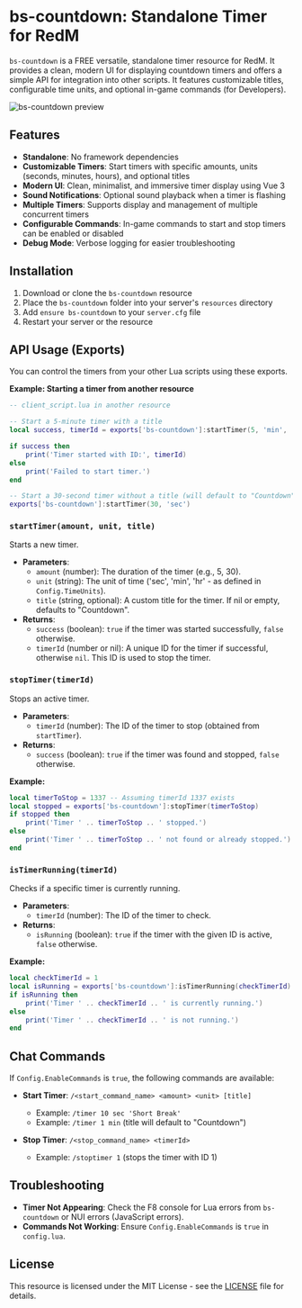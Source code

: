 # bs-countdown: Standalone Timer for RedM

`bs-countdown` is a FREE versatile, standalone timer resource for RedM. It provides a clean, modern UI for displaying countdown timers and offers a simple API for integration into other scripts. It features customizable titles, configurable time units, and optional in-game commands (for Developers).

![bs-countdown preview](https://i.imgur.com/fpoMN1l.jpeg)

## Features

- **Standalone**: No framework dependencies
- **Customizable Timers**: Start timers with specific amounts, units (seconds, minutes, hours), and optional titles
- **Modern UI**: Clean, minimalist, and immersive timer display using Vue 3
- **Sound Notifications**: Optional sound playback when a timer is flashing
- **Multiple Timers**: Supports display and management of multiple concurrent timers
- **Configurable Commands**: In-game commands to start and stop timers can be enabled or disabled
- **Debug Mode**: Verbose logging for easier troubleshooting

## Installation

1.  Download or clone the `bs-countdown` resource
2.  Place the `bs-countdown` folder into your server's `resources` directory
3.  Add `ensure bs-countdown` to your `server.cfg` file
4.  Restart your server or the resource

## API Usage (Exports)

You can control the timers from your other Lua scripts using these exports.

**Example: Starting a timer from another resource**
```lua
-- client_script.lua in another resource

-- Start a 5-minute timer with a title
local success, timerId = exports['bs-countdown']:startTimer(5, 'min', 'My Custom Event')

if success then
    print('Timer started with ID:', timerId)
else
    print('Failed to start timer.')
end

-- Start a 30-second timer without a title (will default to "Countdown")
exports['bs-countdown']:startTimer(30, 'sec')
```

### `startTimer(amount, unit, title)`

Starts a new timer.

-   **Parameters**:
    -   `amount` (number): The duration of the timer (e.g., 5, 30).
    -   `unit` (string): The unit of time ('sec', 'min', 'hr' - as defined in `Config.TimeUnits`).
    -   `title` (string, optional): A custom title for the timer. If nil or empty, defaults to "Countdown".
-   **Returns**:
    -   `success` (boolean): `true` if the timer was started successfully, `false` otherwise.
    -   `timerId` (number or nil): A unique ID for the timer if successful, otherwise `nil`. This ID is used to stop the timer.

### `stopTimer(timerId)`

Stops an active timer.

-   **Parameters**:
    -   `timerId` (number): The ID of the timer to stop (obtained from `startTimer`).
-   **Returns**:
    -   `success` (boolean): `true` if the timer was found and stopped, `false` otherwise.

**Example:**
```lua
local timerToStop = 1337 -- Assuming timerId 1337 exists
local stopped = exports['bs-countdown']:stopTimer(timerToStop)
if stopped then
    print('Timer ' .. timerToStop .. ' stopped.')
else
    print('Timer ' .. timerToStop .. ' not found or already stopped.')
end
```

### `isTimerRunning(timerId)`

Checks if a specific timer is currently running.

-   **Parameters**:
    -   `timerId` (number): The ID of the timer to check.
-   **Returns**:
    -   `isRunning` (boolean): `true` if the timer with the given ID is active, `false` otherwise.

**Example:**
```lua
local checkTimerId = 1
local isRunning = exports['bs-countdown']:isTimerRunning(checkTimerId)
if isRunning then
    print('Timer ' .. checkTimerId .. ' is currently running.')
else
    print('Timer ' .. checkTimerId .. ' is not running.')
end
```

## Chat Commands

If `Config.EnableCommands` is `true`, the following commands are available:

-   **Start Timer**: `/<start_command_name> <amount> <unit> [title]`
    -   Example: `/timer 10 sec 'Short Break'`
    -   Example: `/timer 1 min` (title will default to "Countdown")

-   **Stop Timer**: `/<stop_command_name> <timerId>`
    -   Example: `/stoptimer 1` (stops the timer with ID 1)

## Troubleshooting

-   **Timer Not Appearing**: Check the F8 console for Lua errors from `bs-countdown` or NUI errors (JavaScript errors).
-   **Commands Not Working**: Ensure `Config.EnableCommands` is `true` in `config.lua`.

## License

This resource is licensed under the MIT License - see the [LICENSE](LICENSE) file for details.
